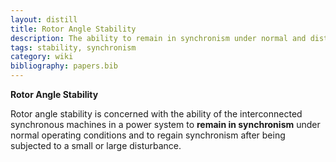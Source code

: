 ```yaml
---
layout: distill
title: Rotor Angle Stability
description: The ability to remain in synchronism under normal and disturbed conditions.
tags: stability, synchronism
category: wiki
bibliography: papers.bib
---
```


**Rotor Angle Stability** <d-cite key="hatziargyriou2021stability"></d-cite>

Rotor angle stability is concerned with the ability of the interconnected synchronous machines in a power system to **remain in synchronism** under normal operating conditions and to regain synchronism after being subjected to a small or large disturbance.

<br>
